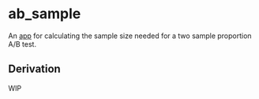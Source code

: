 # ab_sample

An [app](https://jackattackyang-ab-sample-app-craeac.streamlit.app/) for calculating the sample size needed for a two sample proportion A/B test.

## Derivation

WIP
